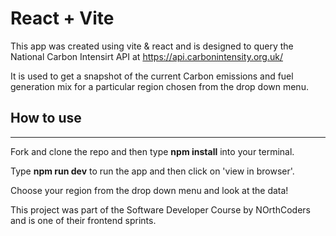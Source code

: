 # React + Vite

This app was created using vite & react and is designed to query the National Carbon Intensirt API at https://api.carbonintensity.org.uk/

It is used to get a snapshot of the current Carbon emissions and fuel generation mix for a particular region chosen from the drop down menu.

## How to use
---
Fork and clone the repo and then type **npm install** into your terminal.

Type **npm run dev** to run the app and then click on 'view in browser'.

Choose your region from the drop down menu and look at the data!


This project was part of the Software Developer Course by NOrthCoders and is one of their frontend sprints.